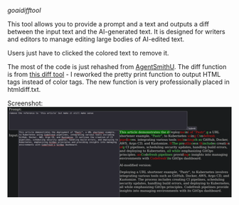 *goaidifftool*

This tool allows you to provide a prompt and a text and outputs a diff between the input text and the AI-generated text. It is designed for writers and editors to manage editing large bodies of AI-edited text.

Users just have to clicked the colored text to remove it.

The most of the code is just rehashed from [AgentSmithU](https://github.com/mattyleecifer/AgentSmithU). The diff function is from [this diff tool](https://github.com/sergi/go-diff/diffmatchpatch) - I reworked the pretty print function to output HTML tags instead of color tags. The new function is very professionally placed in htmldiff.txt.   

Screenshot:
![Screenshot](https://github.com/mattyleecifer/goaidifftool/blob/main/examples/demo.png)
